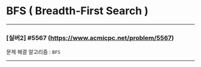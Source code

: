 # BFS ( Breadth-First Search )

---

### [실버2] #5567 (https://www.acmicpc.net/problem/5567)

문제 해결 알고리즘 : ```BFS```

---

